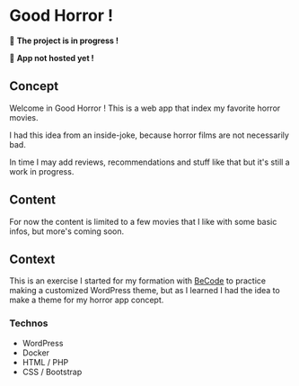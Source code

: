# Good Horror !

:construction: **The project is in progress !**

:construction: **App not hosted yet !**

## Concept

Welcome in Good Horror ! This is a web app that index my favorite horror movies.

I had this idea from an inside-joke, because horror films are not necessarily bad.

In time I may add reviews, recommendations and stuff like that but it's still a work in progress.

## Content

For now the content is limited to a few movies that I like with some basic infos, but more's coming soon.

## Context

This is an exercise I started for my formation with [BeCode](https://becode.org/) to practice making a customized WordPress theme, but as I learned I had the idea to make a theme for my horror app concept.

### Technos

- WordPress
- Docker
- HTML / PHP
- CSS / Bootstrap
